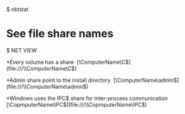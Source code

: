 $ nbtstat 

# See file share names  

$ NET VIEW <IP Address> 

*Every volume has a share 
[\\ComputerName\C$](file:///\\ComputerName\C$) 

*Admin share point to the install directory 
[\\ComputerName\admin$](file:///\\ComputerName\admin$) 

*Windows uses the IPC$ share for inter-process communication  
[\\CopmputerName\IPC$](file:///\\CopmputerName\IPC$)